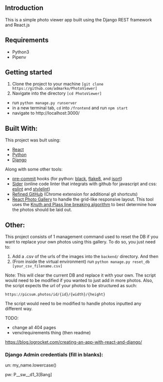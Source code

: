 ## Introduction

This is a simple photo viewer app built using the Django REST framework and React.js

## Requirements
* Python3
* Pipenv


## Getting started
1. Clone the project to your machine ```[git clone https://github.com/admarko/PhotoViewer]```
2. Navigate into the directory ```[cd PhotoViewer]```

- run `python manage.py runserver`
- in a new terminal tab, `cd` into `/frontend` and run `npm start`
- navigate to http://localhost:3000/

## Built With:
This project was bult using:
* [React](https://reactjs.org)
* [Python](https://www.python.org/)
* [Django](http://djangoproject.org/)

Along with some other tools:

- [pre-commit](https://pre-commit.com/) hooks (for python: [black](https://github.com/psf/black), [flake8](https://flake8.pycqa.org/en/latest/), and [isort](https://github.com/asottile/seed-isort-config))
- [Sider](https://sider.review/dashboard) (online code linter that integrats with github for javascript and css: [eslint](https://eslint.org/) and [stylelint](https://stylelint.io/))
- [Refined GitHub](https://github.com/sindresorhus/refined-github) (Chrome extension for additional git shortcuts)
- [React Photo Gallery](https://neptunian.github.io/react-photo-gallery/#) to handle the grid-like responsive layout. This tool uses the [Knuth and Plass line breaking algorithm](http://blog.vjeux.com/2014/image/google-plus-layout-find-best-breaks.html) to best determine how the photos should be laid out.

## Other:

This project consists of 1 management command used to reset the DB if you want to replace your own photos using this gallery. To do so, you just need to:
1. Add a .csv of the urls of the images into the `backend/` directory. And then
2. (From inside the virtual environment) run `python manage.py reset_db [your_csv_filename.csv]`

Note: This will clear the current DB and replace it with your own. The script would need to be modified if you wanted to just add in more photos. Also, the script expects the url of your photos to be structured as such:
```
https://picsum.photos/id/{id}/{width}/{height}
```
The script would need to be modified to handle photos inputted any different way.

TODO:
- change all 404 pages
- venv/requirements thing (then readme)


https://blog.logrocket.com/creating-an-app-with-react-and-django/

### Django Admin credentials (fill in blanks):

un: my_name.lowercase()

pw: P__sw__d1_3[Bang]
